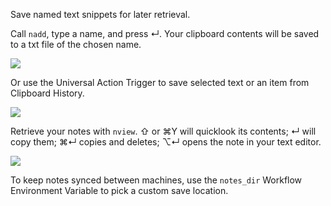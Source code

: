 Save named text snippets for later retrieval.

Call `nadd`, type a name, and press ↵. Your clipboard contents will be saved to a txt file of the chosen name.

![](https://i.imgur.com/NbhOYxS.png)

Or use the Universal Action Trigger to save selected text or an item from Clipboard History.

![](https://i.imgur.com/RldyZW7.png)

Retrieve your notes with `nview`. ⇧ or ⌘Y will quicklook its contents; ↵ will copy them; ⌘↵ copies and deletes; ⌥↵ opens the note in your text editor.

![](https://i.imgur.com/DArBMS6.png)

To keep notes synced between machines, use the `notes_dir` Workflow Environment Variable to pick a custom save location.
